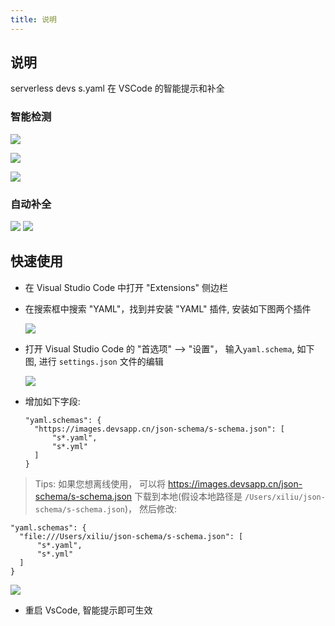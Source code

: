 ```yaml
---
title: 说明
---
```

## 说明

serverless devs s.yaml 在 VSCode 的智能提示和补全

### 智能检测

![](https://img.alicdn.com/imgextra/i4/O1CN019mTUQl1evp0dAZusk_!!6000000003934-2-tps-986-365.png)

![](https://img.alicdn.com/imgextra/i2/O1CN01PDEQQt1HUaI7voNex_!!6000000000761-2-tps-1053-154.png)

![](https://img.alicdn.com/imgextra/i2/O1CN01nMkhiX1tXkQamTHex_!!6000000005912-2-tps-1077-153.png)

### 自动补全

![](https://img.alicdn.com/imgextra/i2/O1CN01p62OTJ1KWMgCEyEvj_!!6000000001171-2-tps-740-346.png)
![](https://img.alicdn.com/imgextra/i1/O1CN01nCiOAY1i40wPxHGGP_!!6000000004358-2-tps-661-139.png)

## 快速使用

- 在 Visual Studio Code 中打开 "Extensions" 侧边栏

- 在搜索框中搜索 "YAML"，找到并安装 "YAML" 插件, 安装如下图两个插件

  ![](https://img.alicdn.com/imgextra/i3/O1CN01MpDohK1dCBvuxAdCV_!!6000000003699-2-tps-742-438.png)

- 打开 Visual Studio Code 的 "首选项" --> "设置"， 输入`yaml.schema`, 如下图, 进行 `settings.json` 文件的编辑

  ![](https://img.alicdn.com/imgextra/i1/O1CN01dEdgcS1tSi4OyYRsY_!!6000000005901-2-tps-1206-413.png)

- 增加如下字段:

  ```
  "yaml.schemas": {
    "https://images.devsapp.cn/json-schema/s-schema.json": [
        "s*.yaml",
        "s*.yml"
    ]
  }
  ```

> Tips: 如果您想离线使用， 可以将 <https://images.devsapp.cn/json-schema/s-schema.json> 下载到本地(假设本地路径是 `/Users/xiliu/json-schema/s-schema.json`)， 然后修改:

```
"yaml.schemas": {
  "file:///Users/xiliu/json-schema/s-schema.json": [
      "s*.yaml",
      "s*.yml"
  ]
}
```

![](https://img.alicdn.com/imgextra/i1/O1CN01IfTx6Y1wltVbAshzH_!!6000000006349-2-tps-1022-427.png)

- 重启 VsCode, 智能提示即可生效
